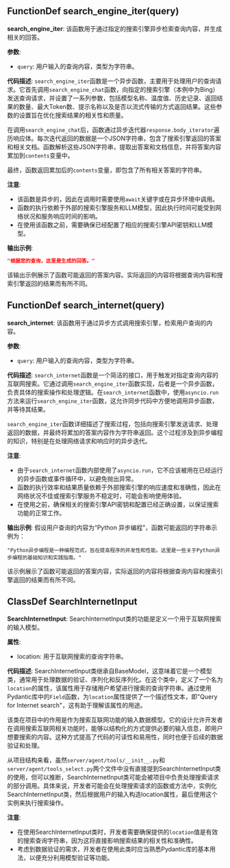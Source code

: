 ## FunctionDef search_engine_iter(query)

**search_engine_iter**: 该函数用于通过指定的搜索引擎异步检索查询内容，并生成相关的回答。

**参数**:

- `query`: 用户输入的查询内容，类型为字符串。

**代码描述**:
`search_engine_iter`函数是一个异步函数，主要用于处理用户的查询请求。它首先调用`search_engine_chat`函数，向指定的搜索引擎（本例中为Bing）发送查询请求，并设置了一系列参数，包括模型名称、温度值、历史记录、返回结果的数量、最大Token数、提示名称以及是否以流式传输的方式返回结果。这些参数的设置旨在优化搜索结果的相关性和质量。

在调用`search_engine_chat`后，函数通过异步迭代器`response.body_iterator`遍历响应体。每次迭代返回的数据是一个JSON字符串，包含了搜索引擎返回的答案和相关文档。函数解析这些JSON字符串，提取出答案和文档信息，并将答案内容累加到`contents`变量中。

最终，函数返回累加后的`contents`变量，即包含了所有相关答案的字符串。

**注意**:

- 该函数是异步的，因此在调用时需要使用`await`关键字或在异步环境中调用。
- 函数的执行依赖于外部的搜索引擎服务和LLM模型，因此执行时间可能受到网络状况和服务响应时间的影响。
- 在使用该函数之前，需要确保已经配置了相应的搜索引擎API密钥和LLM模型。

**输出示例**:

```json
"根据您的查询，这里是生成的回答。"
```

该输出示例展示了函数可能返回的答案内容。实际返回的内容将根据查询内容和搜索引擎返回的结果而有所不同。

## FunctionDef search_internet(query)

**search_internet**: 该函数用于通过异步方式调用搜索引擎，检索用户查询的内容。

**参数**:

- `query`: 用户输入的查询内容，类型为字符串。

**代码描述**:
`search_internet`函数是一个简洁的接口，用于触发对指定查询内容的互联网搜索。它通过调用`search_engine_iter`函数实现，后者是一个异步函数，负责具体的搜索操作和处理逻辑。在`search_internet`函数中，使用`asyncio.run`方法来运行`search_engine_iter`函数，这允许同步代码中方便地调用异步函数，并等待其结果。

`search_engine_iter`函数详细描述了搜索过程，包括向搜索引擎发送请求、处理返回的数据，并最终将累加的答案内容作为字符串返回。这个过程涉及到异步编程的知识，特别是在处理网络请求和响应时的异步迭代。

**注意**:

- 由于`search_internet`函数内部使用了`asyncio.run`，它不应该被用在已经运行的异步函数或事件循环中，以避免抛出异常。
- 函数的执行效率和结果质量依赖于外部搜索引擎的响应速度和准确性，因此在网络状况不佳或搜索引擎服务不稳定时，可能会影响使用体验。
- 在使用之前，确保相关的搜索引擎API密钥和配置已经正确设置，以保证搜索功能的正常工作。

**输出示例**:
假设用户查询的内容为“Python 异步编程”，函数可能返回的字符串示例为：

```
"Python异步编程是一种编程范式，旨在提高程序的并发性和性能。这里是一些关于Python异步编程的基础知识和实践指南。"
```

该示例展示了函数可能返回的答案内容，实际返回的内容将根据查询内容和搜索引擎返回的结果而有所不同。

## ClassDef SearchInternetInput

**SearchInternetInput**: SearchInternetInput类的功能是定义一个用于互联网搜索的输入模型。

**属性**:

- location: 用于互联网搜索的查询字符串。

**代码描述**:
SearchInternetInput类继承自BaseModel，这意味着它是一个模型类，通常用于处理数据的验证、序列化和反序列化。在这个类中，定义了一个名为`location`的属性，该属性用于存储用户希望进行搜索的查询字符串。通过使用Pydantic库中的`Field`函数，为`location`属性提供了一个描述性文本，即"Query for Internet search"，这有助于理解该属性的用途。

该类在项目中的作用是作为搜索互联网功能的输入数据模型。它的设计允许开发者在调用搜索互联网相关功能时，能够以结构化的方式提供必要的输入信息，即用户想要搜索的内容。这种方式提高了代码的可读性和易用性，同时也便于后续的数据验证和处理。

从项目结构来看，虽然`server/agent/tools/__init__.py`和`server/agent/tools_select.py`两个文件中没有直接提到SearchInternetInput类的使用，但可以推断，SearchInternetInput类可能会被项目中负责处理搜索请求的部分调用。具体来说，开发者可能会在处理搜索请求的函数或方法中，实例化SearchInternetInput类，然后根据用户的输入构造location属性，最后使用这个实例来执行搜索操作。

**注意**:

- 在使用SearchInternetInput类时，开发者需要确保提供的`location`值是有效的搜索查询字符串，因为这将直接影响搜索结果的相关性和准确性。
- 考虑到数据验证的需求，开发者在使用此类时应当熟悉Pydantic库的基本用法，以便充分利用模型验证等功能。

